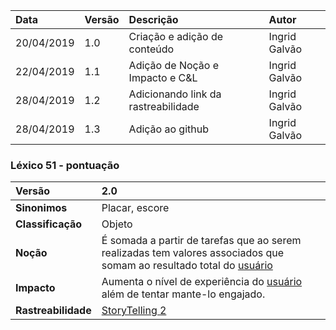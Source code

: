 |Data|Versão|Descrição|Autor|
|:---|:---|:---|:---|
|20/04/2019|1.0|Criação e adição de conteúdo|Ingrid Galvão|
|22/04/2019|1.1|Adição de Noção e Impacto e C&L|Ingrid Galvão|
|28/04/2019|1.2|Adicionando link da rastreabilidade|Ingrid Galvão|
|28/04/2019|1.3|Adição ao github|Ingrid Galvão|

### Léxico 51 - pontuação
|Versão|2.0
|:-|:-|
|**Sinonimos**| Placar, escore
|**Classificação**| Objeto |
|**Noção**|É somada a partir de tarefas que ao serem realizadas tem valores associados que somam ao resultado total do [usuário](https://github.com/Andre-Eduardo/2019.1-Requisitos-Moovit/wiki/L65-Usuário)|
|**Impacto**|Aumenta o nível de experiência do [usuário](https://github.com/Andre-Eduardo/2019.1-Requisitos-Moovit/wiki/L65-Usuário) além de tentar mante-lo engajado.|
|**Rastreabilidade**| [StoryTelling 2](https://github.com/Andre-Eduardo/2019.1-Requisitos-Moovit/wiki/Storytelling#storytelling-2---intera%C3%A7%C3%A3o-de-novo-usu%C3%A1rio-com-o-sistema)
